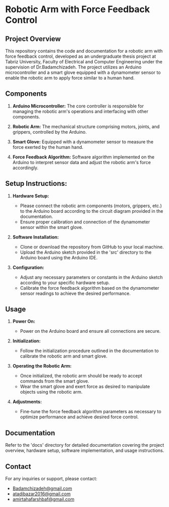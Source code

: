 # Robotic Arm with Force Feedback Control



## Project Overview

This repository contains the code and documentation for a robotic arm with force feedback control, developed as an undergraduate thesis project at Tabriz University, Faculty of Electrical and Computer Engineering under the supervision of Dr.Badamchizadeh. The project utilizes an Arduino microcontroller and a smart glove equipped with a dynamometer sensor to enable the robotic arm to apply force similar to a human hand.



## Components

1. **Arduino Microcontroller:** The core controller is responsible for managing the robotic arm's operations and interfacing with other components.

2. **Robotic Arm:** The mechanical structure comprising motors, joints, and grippers, controlled by the Arduino.

3. **Smart Glove:** Equipped with a dynamometer sensor to measure the force exerted by the human hand.

4. **Force Feedback Algorithm:** Software algorithm implemented on the Arduino to interpret sensor data and adjust the robotic arm's force accordingly.



## Setup Instructions:

1. **Hardware Setup:**
   - Please connect the robotic arm components (motors, grippers, etc.) to the Arduino board according to the circuit diagram provided in the documentation.
   - Ensure proper calibration and connection of the dynamometer sensor within the smart glove.

2. **Software Installation:**
   - Clone or download the repository from GitHub to your local machine.
   - Upload the Arduino sketch provided in the 'src' directory to the Arduino board using the Arduino IDE.

3. **Configuration:**
   - Adjust any necessary parameters or constants in the Arduino sketch according to your specific hardware setup.
   - Calibrate the force feedback algorithm based on the dynamometer sensor readings to achieve the desired performance.



## Usage

1. **Power On:**
   - Power on the Arduino board and ensure all connections are secure.

2. **Initialization:**
   - Follow the initialization procedure outlined in the documentation to calibrate the robotic arm and smart glove.

3. **Operating the Robotic Arm:**
   - Once initialized, the robotic arm should be ready to accept commands from the smart glove.
   - Wear the smart glove and exert force as desired to manipulate objects using the robotic arm.

4. **Adjustments:**
   - Fine-tune the force feedback algorithm parameters as necessary to optimize performance and achieve desired force control.



## Documentation

Refer to the 'docs' directory for detailed documentation covering the project overview, hardware setup, software implementation, and usage instructions.



## Contact

For any inquiries or support, please contact:
- [Badamchizadeh@gmail.com](https://Badamchizadeh@gmail.com)
- [atadibazar2016@gmail.com](https://atadibazar2016@gmail.com)
- [amirtahafarshbaf@gmail.com](https://amirtahafarshbaf@gmail.com)



